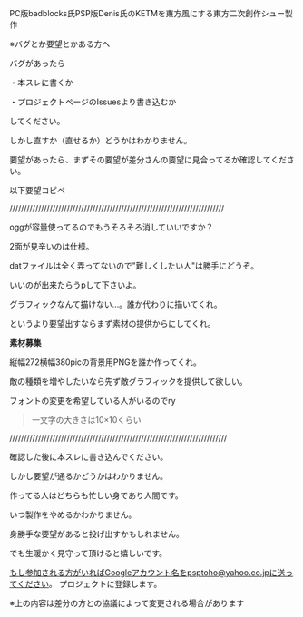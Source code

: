 PC版badblocks氏PSP版Denis氏のKETMを東方風にする東方二次創作シュー製作


※バグとか要望とかある方へ


バグがあったら



・本スレに書くか

・プロジェクトページのIssuesより書き込むか

してください。

しかし直すか（直せるか）どうかはわかりません。



要望があったら、まずその要望が差分さんの要望に見合ってるか確認してください。

以下要望コピペ

///////////////////////////////////////////////////////////////////////////

oggが容量使ってるのでもうそろそろ消していいですか？

2面が見辛いのは仕様。

datファイルは全く弄ってないので"難しくしたい人"は勝手にどうぞ。

いいのが出来たらうpして下さいよ。

グラフィックなんて描けない…。誰か代わりに描いてくれ。

というより要望出すならまず素材の提供からにしてくれ。



**素材募集**


縦幅272横幅380picの背景用PNGを誰か作ってくれ。

敵の種類を増やしたいなら先ず敵グラフィックを提供して欲しい。

フォントの変更を希望している人がいるのでry

> 一文字の大きさは10×10くらい


////////////////////////////////////////////////////////////////////////////

確認した後に本スレに書き込んでください。

しかし要望が通るかどうかはわかりません。



作ってる人はどちらも忙しい身であり人間です。

いつ製作をやめるかわかりません。

身勝手な要望があると投げ出すかもしれません。

でも生暖かく見守って頂けると嬉しいです。



もし参加される方がいればGoogleアカウント名をpsptoho@yahoo.co.jpに送ってください。
プロジェクトに登録します。

※上の内容は差分の方との協議によって変更される場合があります